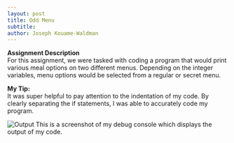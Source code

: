 ```yaml
---
layout: post
title: Odd Menu
subtitle:
author: Joseph Kouame-Waldman
---
```

**Assignment Description**\
For this assignment, we were tasked with coding a program that would print various meal options on two different menus. Depending on the integer variables, menu options would be selected from a regular or secret menu.

**My Tip:**\
It was super helpful to pay attention to the indentation of my code. By clearly separating the if statements, I was able to accurately code my program.

![Output](https://josephk-w.github.io/assets/img/Image1104.jpeg)
This is a screenshot of my debug console which displays the output of my code.

